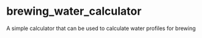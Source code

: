 # brewing_water_calculator
A simple calculator that can be used to calculate water profiles for brewing
